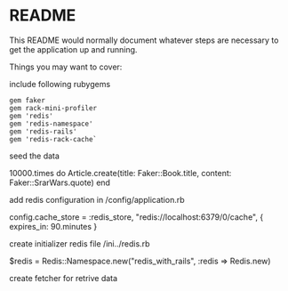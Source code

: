 # README

This README would normally document whatever steps are necessary to get the
application up and running.

Things you may want to cover:

include following rubygems

    gem faker
    gem rack-mini-profiler
    gem 'redis'
    gem 'redis-namespace'
    gem 'redis-rails'
    gem 'redis-rack-cache`

seed the data

10000.times do
  Article.create(title: Faker::Book.title, content: Faker::SrarWars.quote)
end

add redis configuration in /config/application.rb

  config.cache_store = :redis_store, "redis://localhost:6379/0/cache", { expires_in: 90.minutes }

create initializer redis file /ini../redis.rb

  $redis = Redis::Namespace.new("redis_with_rails", :redis => Redis.new)

create fetcher for retrive data

  
